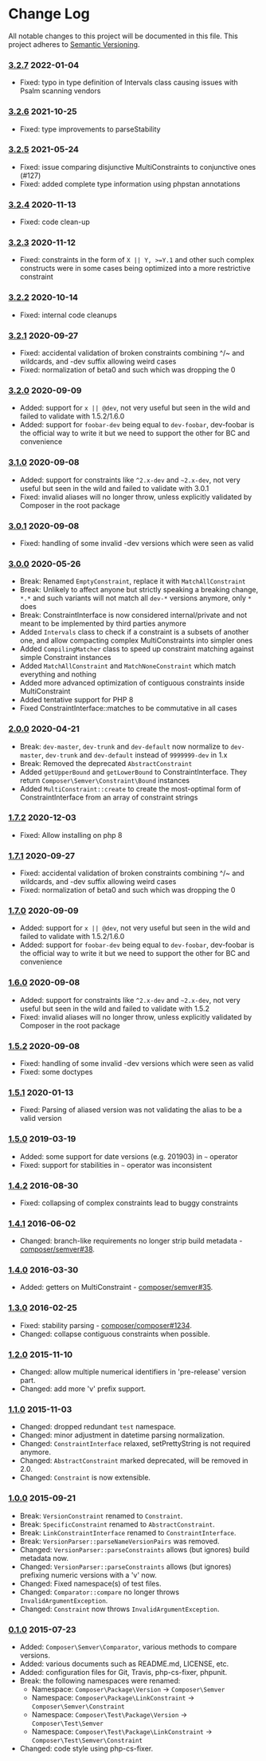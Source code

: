 # Change Log

All notable changes to this project will be documented in this file.
This project adheres to [Semantic Versioning](http://semver.org/).

### [3.2.7] 2022-01-04

* Fixed: typo in type definition of Intervals class causing issues with Psalm scanning vendors

### [3.2.6] 2021-10-25

  * Fixed: type improvements to parseStability

### [3.2.5] 2021-05-24

  * Fixed: issue comparing disjunctive MultiConstraints to conjunctive ones (#127)
  * Fixed: added complete type information using phpstan annotations

### [3.2.4] 2020-11-13

  * Fixed: code clean-up

### [3.2.3] 2020-11-12

  * Fixed: constraints in the form of `X || Y, >=Y.1` and other such complex constructs were in some cases being optimized into a more restrictive constraint

### [3.2.2] 2020-10-14

  * Fixed: internal code cleanups

### [3.2.1] 2020-09-27

  * Fixed: accidental validation of broken constraints combining ^/~ and wildcards, and -dev suffix allowing weird cases
  * Fixed: normalization of beta0 and such which was dropping the 0

### [3.2.0] 2020-09-09

  * Added: support for `x || @dev`, not very useful but seen in the wild and failed to validate with 1.5.2/1.6.0
  * Added: support for `foobar-dev` being equal to `dev-foobar`, dev-foobar is the official way to write it but we need to support the other for BC and convenience

### [3.1.0] 2020-09-08

  * Added: support for constraints like `^2.x-dev` and `~2.x-dev`, not very useful but seen in the wild and failed to validate with 3.0.1
  * Fixed: invalid aliases will no longer throw, unless explicitly validated by Composer in the root package

### [3.0.1] 2020-09-08

  * Fixed: handling of some invalid -dev versions which were seen as valid

### [3.0.0] 2020-05-26

  * Break: Renamed `EmptyConstraint`, replace it with `MatchAllConstraint`
  * Break: Unlikely to affect anyone but strictly speaking a breaking change, `*.*` and such variants will not match all `dev-*` versions anymore, only `*` does
  * Break: ConstraintInterface is now considered internal/private and not meant to be implemented by third parties anymore
  * Added `Intervals` class to check if a constraint is a subsets of another one, and allow compacting complex MultiConstraints into simpler ones
  * Added `CompilingMatcher` class to speed up constraint matching against simple Constraint instances
  * Added `MatchAllConstraint` and `MatchNoneConstraint` which match everything and nothing
  * Added more advanced optimization of contiguous constraints inside MultiConstraint
  * Added tentative support for PHP 8
  * Fixed ConstraintInterface::matches to be commutative in all cases

### [2.0.0] 2020-04-21

  * Break: `dev-master`, `dev-trunk` and `dev-default` now normalize to `dev-master`, `dev-trunk` and `dev-default` instead of `9999999-dev` in 1.x
  * Break: Removed the deprecated `AbstractConstraint`
  * Added `getUpperBound` and `getLowerBound` to ConstraintInterface. They return `Composer\Semver\Constraint\Bound` instances
  * Added `MultiConstraint::create` to create the most-optimal form of ConstraintInterface from an array of constraint strings

### [1.7.2] 2020-12-03

  * Fixed: Allow installing on php 8

### [1.7.1] 2020-09-27

  * Fixed: accidental validation of broken constraints combining ^/~ and wildcards, and -dev suffix allowing weird cases
  * Fixed: normalization of beta0 and such which was dropping the 0

### [1.7.0] 2020-09-09

  * Added: support for `x || @dev`, not very useful but seen in the wild and failed to validate with 1.5.2/1.6.0
  * Added: support for `foobar-dev` being equal to `dev-foobar`, dev-foobar is the official way to write it but we need to support the other for BC and convenience

### [1.6.0] 2020-09-08

  * Added: support for constraints like `^2.x-dev` and `~2.x-dev`, not very useful but seen in the wild and failed to validate with 1.5.2
  * Fixed: invalid aliases will no longer throw, unless explicitly validated by Composer in the root package

### [1.5.2] 2020-09-08

  * Fixed: handling of some invalid -dev versions which were seen as valid
  * Fixed: some doctypes

### [1.5.1] 2020-01-13

  * Fixed: Parsing of aliased version was not validating the alias to be a valid version

### [1.5.0] 2019-03-19

  * Added: some support for date versions (e.g. 201903) in `~` operator
  * Fixed: support for stabilities in `~` operator was inconsistent

### [1.4.2] 2016-08-30

  * Fixed: collapsing of complex constraints lead to buggy constraints

### [1.4.1] 2016-06-02

  * Changed: branch-like requirements no longer strip build metadata - [composer/semver#38](https://github.com/composer/semver/pull/38).

### [1.4.0] 2016-03-30

  * Added: getters on MultiConstraint - [composer/semver#35](https://github.com/composer/semver/pull/35).

### [1.3.0] 2016-02-25

  * Fixed: stability parsing - [composer/composer#1234](https://github.com/composer/composer/issues/4889).
  * Changed: collapse contiguous constraints when possible.

### [1.2.0] 2015-11-10

  * Changed: allow multiple numerical identifiers in 'pre-release' version part.
  * Changed: add more 'v' prefix support.

### [1.1.0] 2015-11-03

  * Changed: dropped redundant `test` namespace.
  * Changed: minor adjustment in datetime parsing normalization.
  * Changed: `ConstraintInterface` relaxed, setPrettyString is not required anymore.
  * Changed: `AbstractConstraint` marked deprecated, will be removed in 2.0.
  * Changed: `Constraint` is now extensible.

### [1.0.0] 2015-09-21

  * Break: `VersionConstraint` renamed to `Constraint`.
  * Break: `SpecificConstraint` renamed to `AbstractConstraint`.
  * Break: `LinkConstraintInterface` renamed to `ConstraintInterface`.
  * Break: `VersionParser::parseNameVersionPairs` was removed.
  * Changed: `VersionParser::parseConstraints` allows (but ignores) build metadata now.
  * Changed: `VersionParser::parseConstraints` allows (but ignores) prefixing numeric versions with a 'v' now.
  * Changed: Fixed namespace(s) of test files.
  * Changed: `Comparator::compare` no longer throws `InvalidArgumentException`.
  * Changed: `Constraint` now throws `InvalidArgumentException`.

### [0.1.0] 2015-07-23

  * Added: `Composer\Semver\Comparator`, various methods to compare versions.
  * Added: various documents such as README.md, LICENSE, etc.
  * Added: configuration files for Git, Travis, php-cs-fixer, phpunit.
  * Break: the following namespaces were renamed:
    - Namespace: `Composer\Package\Version` -> `Composer\Semver`
    - Namespace: `Composer\Package\LinkConstraint` -> `Composer\Semver\Constraint`
    - Namespace: `Composer\Test\Package\Version` -> `Composer\Test\Semver`
    - Namespace: `Composer\Test\Package\LinkConstraint` -> `Composer\Test\Semver\Constraint`
  * Changed: code style using php-cs-fixer.

[3.2.7]: https://github.com/composer/semver/compare/3.2.6...3.2.7
[3.2.6]: https://github.com/composer/semver/compare/3.2.5...3.2.6
[3.2.5]: https://github.com/composer/semver/compare/3.2.4...3.2.5
[3.2.4]: https://github.com/composer/semver/compare/3.2.3...3.2.4
[3.2.3]: https://github.com/composer/semver/compare/3.2.2...3.2.3
[3.2.2]: https://github.com/composer/semver/compare/3.2.1...3.2.2
[3.2.1]: https://github.com/composer/semver/compare/3.2.0...3.2.1
[3.2.0]: https://github.com/composer/semver/compare/3.1.0...3.2.0
[3.1.0]: https://github.com/composer/semver/compare/3.0.1...3.1.0
[3.0.1]: https://github.com/composer/semver/compare/3.0.0...3.0.1
[3.0.0]: https://github.com/composer/semver/compare/2.0.0...3.0.0
[2.0.0]: https://github.com/composer/semver/compare/1.5.1...2.0.0
[1.7.2]: https://github.com/composer/semver/compare/1.7.1...1.7.2
[1.7.1]: https://github.com/composer/semver/compare/1.7.0...1.7.1
[1.7.0]: https://github.com/composer/semver/compare/1.6.0...1.7.0
[1.6.0]: https://github.com/composer/semver/compare/1.5.2...1.6.0
[1.5.2]: https://github.com/composer/semver/compare/1.5.1...1.5.2
[1.5.1]: https://github.com/composer/semver/compare/1.5.0...1.5.1
[1.5.0]: https://github.com/composer/semver/compare/1.4.2...1.5.0
[1.4.2]: https://github.com/composer/semver/compare/1.4.1...1.4.2
[1.4.1]: https://github.com/composer/semver/compare/1.4.0...1.4.1
[1.4.0]: https://github.com/composer/semver/compare/1.3.0...1.4.0
[1.3.0]: https://github.com/composer/semver/compare/1.2.0...1.3.0
[1.2.0]: https://github.com/composer/semver/compare/1.1.0...1.2.0
[1.1.0]: https://github.com/composer/semver/compare/1.0.0...1.1.0
[1.0.0]: https://github.com/composer/semver/compare/0.1.0...1.0.0
[0.1.0]: https://github.com/composer/semver/compare/5e0b9a4da...0.1.0
